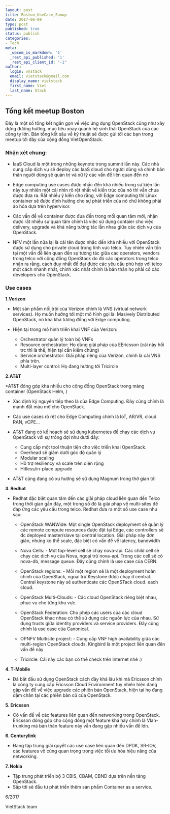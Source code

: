 ```yaml
---
layout: post
title: Boston_UseCase_Sumup
date: 2017-06-09
type: post
published: true
status: publish
categories:
- Tech
meta:
  _wpcom_is_markdown: '1'
  _rest_api_published: '1'
  _rest_api_client_id: "-1"
author:
  login: vnstack
  email: vietstack@gmail.com
  display_name: vietstack
  first_name: Viet
  last_name: Stack
---
```



## Tổng kết meetup Boston
 
Đây là một số tổng kết ngắn gọn về việc ứng dụng OpenStack cũng như xây dựng đường hướng, mục tiêu xoay quanh hệ sinh thái OpenStack của các công ty lớn. Bản tổng kết sâu về kỹ thuật sẽ được gửi tới các bạn trong meetup tới đây của cộng đồng VietOpenStack.
 
 
### Nhận xét chung:
 
- IaaS Cloud là một trong những keynote trong summit lần này. Các nhà cung cấp dịch vụ sẽ deploy các IaaS cloud cho người dùng và chính bản thân người dùng sẽ quản trị và xử lý các vấn đề liên quan đến nó
 
- Edge computing use cases được nhắc đến khá nhiều trong sự kiện lần này tuy nhiên một cái nhìn rõ rệt nhất về kiến trúc của nó thì vẫn chưa được đưa ra. Rất nhiều ý kiến cho rằng, với Edge computing thì Linux container sẽ được định hướng cho sự phát triển của nó chứ không phải ảo hóa dựa trên hypervisor.
 
- Các vấn đề về container được đưa đến trong mối quan tâm mới, nhận được rất nhiều sự quan tâm chính là việc sử dụng contaier cho việc delivery, upgrade và khả năng tương tác lẫn nhau giữa các dịch vụ của OpenStack.
 
- NFV một lần nữa lại là cái tên được nhắc đến khá nhiều với OpenStack được sử dụng cho private cloud trong lĩnh vực telco. Tuy nhiên vẫn tồn tại một vấn đề liên quan đến sự tương tác giữa các operators, vendors trong telco với cộng đồng OpenStack do đó các operators trong telco nhận ra rằng, cách duy nhất để đạt được các yêu cầu phù hợp với telco một cách nhanh nhất, chính xác nhất chính là bản thân họ phải có các developers cho OpenStack.
 
 
### Use cases


**1.Verizon**
 
* Một sản phẩm nổi trội của Verizon chính là VNS (virtual network services). Họ muốn hướng tới một mô hình gọi là: Masively Distributed OpenStack, nó kha khá tương đồng với Edge computing.
 
* Hiện tại trong mô hình triển khai VNF của Verizon:
	* Orchestrator quản lý toàn bộ VNFs
	* Resource orchestrator: Họ dùng giải pháp của EEricsson (cái này hồi trc thì là thế, hiện tại cần kiểm chứng)
	* Service orchestrator: Giải pháp riêng của Verizon, chính là cái VNS phía trên.
	* Multi-layer control: Họ đang hướng tới Tricircle
 
**2.AT&T**
 
*AT&T đóng góp khá nhiều cho cộng đồng OpenStack trong mảng container (OpenStack Helm, )
 
- Xác định kỷ nguyên tiếp theo là của Edge Computing. Đây cũng chính là mảnh đất màu mỡ cho OpenStack.
 
- Các use cases rõ rệt cho Edge Computing chính là IoT, AR/VR, cloud RAN, vCPE...
 
- AT&T đang có kế hoạch sẽ sử dụng kubernetes để chạy các dịch vụ OpenStack với sự trông đợi như dưới đây: 
	* Cung cấp một tool thuận tiện cho việc triển khai OpenStack.
	* Overhead sẽ giảm dưới góc độ quản lý
	* Modular scaling
	* Hỗ trợ resiliency và scale trên diện rộng
	* Hitless/in-place upgrade
 
- AT&T cũng đang có xu hướng sẽ sử dụng Magnum trong thờ gian tới
 
**3. Redhat**
 
- Redhat đặc biệt quan tâm đến các giải pháp cloud liên quan đến Telco trong thời gian gần đây, một trong số đó là giải pháp về multi-sites để đáp ứng các yêu cầu trong telco. Redhat đưa ra một số use case như sau: 
 
	* OpenStack WANWide: Một single OpenStack deployment sẽ quản lý các remote compute resources được đặt tại Edge, các controllers sẽ đc deployed master/slave tại central location. Giải pháp này đơn giản, nhưng ko thể scale, đặc biệt có vấn đề về latency, bandwidth
 
	* Nova Cells: - Một top-level cell sẽ chạy nova-api. Các child cell sẽ chạy các dịch vụ của Nova, ngoại trừ nova-api. Trong các cell sẽ có nova-db, message queue. Đây cũng chính là use case của CERN.
 
	* OpenStack regions: - Mỗi một region sẽ là một deployment hoàn chỉnh của OpenStack, ngoại trừ Keystone được chạy ở central. Central keystone này sẽ authenticate các OpenSTack cloud. each cloud.
 
	* OpenStack Multi-Clouds: - Các cloud OpenStack riêng biệt nhau, phục vụ cho từng khu vực.
 
	* OpenStack Federation: Cho phép các users của các cloud OpenStack khac nhau  có thể sử dụng các nguồn lực của nhau. Sử dụng trusts giữa identity providers và service providers. Đây cũng chính là use case của Canonical.
 
	* OPNFV Multisite project: - Cung cấp  VNF high availability giữa các multi-region OpenStack clouds. Kingbird là một project liên quan đên vấn đề này
 
	* Tricircle: Cái này các bạn có thể check trên Internet nhé :)
 
**4. T-Mobile**
 
- Đã bắt đầu sử dụng OpenStack cách đây khá lâu khi mà Ericsson chính là công ty cung cấp Ericsson Cloud Environment tuy nhiên hiện đang gặp vấn đề về việc upgrade các phiên bản OpenStack, hiện tại họ đang dậm chân tại các phiên bản cũ của OpenStack.
 
**5. Ericsson**
 
- Có vấn đề về các features liên quan đến networking trong OpenStack. Ericsson đóng góp cho cộng đồng một feature khá hay chính là Vlan-trunking mà bản thân feature này vẫn đang gặp nhiều vấn đề lớn.
 
**6. Centurylink**
 
- Đang tập trung giải quyết các use case liên quan đến DPDK, SR-IOV, các features vô cùng quan trọng trong việc tối ưu hóa hiệu năng của networking. 
 
**7. Nokia**
 
- Tập trung phát triển bộ 3 CBIS, CBAM, CBND dựa trên nền tảng OpenStack.
- Sắp tới sẽ đầu tư phát triển thêm sản phẩm Container as a service.
 
 



6/2017


VietStack team
